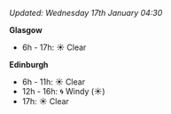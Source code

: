 *Updated: Wednesday 17th January 04:30*

**Glasgow**

* 6h - 17h: :sunny: Clear

**Edinburgh**

* 6h - 11h: :sunny: Clear
* 12h - 16h: :cyclone: Windy (:sunny:)
* 17h: :sunny: Clear
